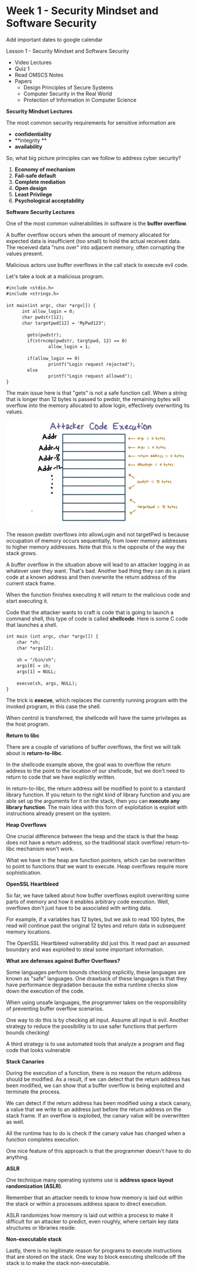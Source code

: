 # Week 1 - Security Mindset and Software Security

Add important dates to google calendar

Lesson 1 - Security Mindset and Software Security

* Video Lectures
* Quiz 1
* Read OMSCS Notes
* Papers
    * Design Principles of Secure Systems
    * Computer Security in the Real World
    * Protection of Information in Computer Science

**Security Mindset Lectures**

The most common security requirements for sensitive information are 

* **confidentiality**
* **integrity **
* **availability**

So, what big picture principles can we follow to address cyber security?

1. **Economy of mechanism**
2. **Fail-safe default**
3. **Complete mediation**
4. **Open design**
5. **Least Privilege**
6. **Psychological acceptability**

**Software Security Lectures**

One of the most common vulnerabilities in software is the **buffer overflow**.

A buffer overflow occurs when the amount of memory allocated for expected data is insufficient (too small) to hold the actual received data. The received data "runs over" into adjacent memory, often corrupting the values present.

Malicious actors use buffer overflows in the call stack to execute evil code.

Let's take a look at a malicious program.

```
#include <stdio.h>
#include <strings.h>

int main(int argc, char *argv[]) {
      int allow_login = 0;
      char pwdstr[12];
      char targetpwd[12] = 'MyPwd123";

        gets(pwdstr);
        if(strncmp(pwdstr, targtpwd, 12) == 0)
                allow_login = 1;

        if(allow_login == 0)
                printf("Login request rejected");
        else
                printf("Login request allowed");
}
```

The main issue here is that "gets" is not a safe function call. When a string that is longer than 12 bytes is passed to pwdstr, the remaining bytes will overflow into the memory allocated to allow login, effectively overwriting its values.

![Screen_Shot_2020-01-09_at_8-50-31_PM.png](image/Screen_Shot_2020-01-09_at_8-50-31_PM.png)

The reason pwdstr overflows into allowLogin and not targetPwd is because occupation of memory occurs sequentially, from lower memory addresses to higher memory addresses. Note that this is the opposite of the way the stack grows.

A buffer overflow in the situation above will lead to an attacker logging in as whatever user they want. That's bad. Another bad thing they can do is plant code at a known address and then overwrite the return address of the current stack frame. 

When the function finishes executing it will return to the malicious code and start executing it. 

Code that the attacker wants to craft is code that is going to launch a command shell, this type of code is called **shellcode**. Here is some C code that launches a shell.

```
int main (int argc, char *argv[]) {
    char *sh;  
    char *args[2];
    
    sh = "/bin/sh";
    args[0] = sh;
    args[1] = NULL;

    execve(sh, args, NULL);
}
```

The trick is **execve**, which replaces the currently running program with the invoked program, in this case the shell.

When control is transferred, the shellcode will have the same privileges as the host program.

**Return to libc**

There are a couple of variations of buffer overflows, the first we will talk about is **return-to-libc**.

In the shellcode example above, the goal was to overflow the return address to the point to the location of our shellcode, but we don't need to return to code that we have explicitly written. 

In return-to-libc, the return address will be modified to point to a standard library function. If you return to the right kind of library function and you are able set up the arguments for it on the stack, then you can **execute any library function**. The main idea with this form of exploitation is exploit with instructions already present on the system.

**Heap Overflows**

One crucial difference between the heap and the stack is that the heap does not have a return address, so the traditional stack overflow/ return-to-libc mechanism won't work.

What we have in the heap are function pointers, which can be overwritten to point to functions that we want to execute. Heap overflows require more sophistication.

**OpenSSL Heartbleed**

So far, we have talked about how buffer overflows exploit overwriting some parts of memory and how it enables arbitrary code execution. Well, overflows don't just have to be associated with writing data. 

For example, if a variables has 12 bytes, but we ask to read 100 bytes, the read will continue past the original 12 bytes and return data in subsequent memory locations. 

The OpenSSL Heartbleed vulnerability did just this. It read past an assumed boundary and was exploited to steal some important information.

**What are defenses against Buffer Overflows?**

Some languages perform bounds checking explicitly, these languages are known as "safe" languages. One drawback of these languages is that they have performance degradation because the extra runtime checks slow down the execution of the code.

When using unsafe languages, the programmer takes on the responsibility of preventing buffer overflow scenarios. 

One way to do this is by checking all input. Assume all input is evil. Another strategy to reduce the possibility is to use safer functions that perform bounds checking!

A third strategy is to use automated tools that analyze a program and flag code that looks vulnerable

**Stack Canaries**

During the execution of a function, there is no reason the return address should be modified. As a result, if we can detect that the return address has been modified, we can show that a buffer overflow is being exploited and terminate the process.

We can detect if the return address has been modified using a stack canary, a value that we write to an address just before the return address on the stack frame. If an overflow is exploited, the canary value will be overwritten as well.

All the runtime has to do is check if the canary value has changed when a function completes execution.

One nice feature of this approach is that the programmer doesn't have to do anything.

**ASLR**

One technique many operating systems use is **address space layout randomization (ASLR)**. 

Remember that an attacker needs to know how memory is laid out within the stack or within a processes address space to direct execution.

ASLR randomizes how memory is laid out within a process to make it difficult for an attacker to predict, even roughly, where certain key data structures or libraries reside.

**Non-executable stack**

Lastly, there is no legitimate reason for programs to execute instructions that are stored on the stack. One way to block executing shellcode off the stack is to make the stack non-executable.

